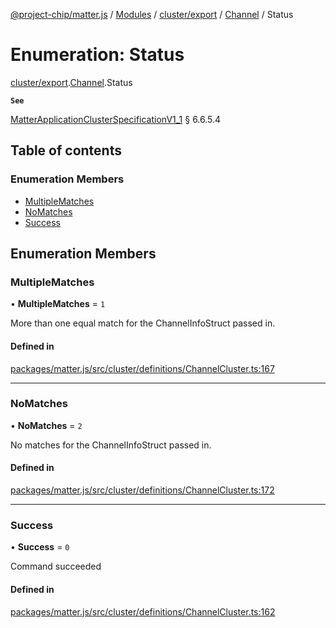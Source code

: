 [@project-chip/matter.js](../README.md) / [Modules](../modules.md) / [cluster/export](../modules/cluster_export.md) / [Channel](../modules/cluster_export.Channel.md) / Status

# Enumeration: Status

[cluster/export](../modules/cluster_export.md).[Channel](../modules/cluster_export.Channel.md).Status

**`See`**

[MatterApplicationClusterSpecificationV1_1](../interfaces/spec_export.MatterApplicationClusterSpecificationV1_1.md) § 6.6.5.4

## Table of contents

### Enumeration Members

- [MultipleMatches](cluster_export.Channel.Status.md#multiplematches)
- [NoMatches](cluster_export.Channel.Status.md#nomatches)
- [Success](cluster_export.Channel.Status.md#success)

## Enumeration Members

### MultipleMatches

• **MultipleMatches** = ``1``

More than one equal match for the ChannelInfoStruct passed in.

#### Defined in

[packages/matter.js/src/cluster/definitions/ChannelCluster.ts:167](https://github.com/project-chip/matter.js/blob/c15b1068/packages/matter.js/src/cluster/definitions/ChannelCluster.ts#L167)

___

### NoMatches

• **NoMatches** = ``2``

No matches for the ChannelInfoStruct passed in.

#### Defined in

[packages/matter.js/src/cluster/definitions/ChannelCluster.ts:172](https://github.com/project-chip/matter.js/blob/c15b1068/packages/matter.js/src/cluster/definitions/ChannelCluster.ts#L172)

___

### Success

• **Success** = ``0``

Command succeeded

#### Defined in

[packages/matter.js/src/cluster/definitions/ChannelCluster.ts:162](https://github.com/project-chip/matter.js/blob/c15b1068/packages/matter.js/src/cluster/definitions/ChannelCluster.ts#L162)

